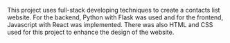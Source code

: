 This project uses full-stack developing techniques to create a contacts list website.
For the backend, Python with Flask was used and for the frontend, Javascript with React was implemented.
There was also HTML and CSS used for this project to enhance the design of the website. 
